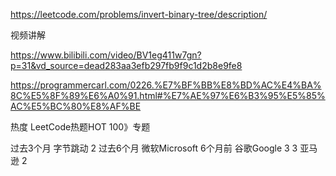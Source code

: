 https://leetcode.com/problems/invert-binary-tree/description/

视频讲解

https://www.bilibili.com/video/BV1eg411w7gn?p=31&vd_source=dead283aa3efb297fb9f9c1d2b8e9fe8

https://programmercarl.com/0226.%E7%BF%BB%E8%BD%AC%E4%BA%8C%E5%8F%89%E6%A0%91.html#%E7%AE%97%E6%B3%95%E5%85%AC%E5%BC%80%E8%AF%BE

热度
LeetCode热题HOT 100》专题


过去3个月
字节跳动
2
过去6个月
微软Microsoft
6个月前
谷歌Google
3
3
亚马逊
2
